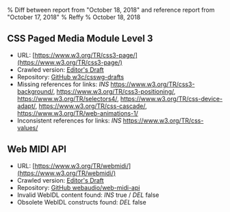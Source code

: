 % Diff between report from "October 18, 2018" and reference report from "October 17, 2018"
% Reffy
% October 18, 2018

## CSS Paged Media Module Level 3

- URL: [https://www.w3.org/TR/css3-page/](https://www.w3.org/TR/css3-page/)
- Crawled version: [Editor's Draft](https://drafts.csswg.org/css-page-3/)
- Repository: [GitHub w3c/csswg-drafts](https://github.com/w3c/csswg-drafts)
- Missing references for links: *INS* https://www.w3.org/TR/css3-background/, https://www.w3.org/TR/css3-positioning/, https://www.w3.org/TR/selectors4/, https://www.w3.org/TR/css-device-adapt/, https://www.w3.org/TR/css-cascade/, https://www.w3.org/TR/web-animations-1/
- Inconsistent references for links: *INS* https://www.w3.org/TR/css-values/


## Web MIDI API

- URL: [https://www.w3.org/TR/webmidi/](https://www.w3.org/TR/webmidi/)
- Crawled version: [Editor's Draft](http://webaudio.github.io/web-midi-api/)
- Repository: [GitHub webaudio/web-midi-api](https://github.com/webaudio/web-midi-api)
- Invalid WebIDL content found: *INS* true / *DEL* false
- Obsolete WebIDL constructs found: *DEL* false


